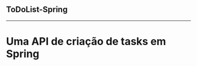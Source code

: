 ## ToDoList-Spring
-----------------------------------------------------------------

# Uma API de criação de tasks em Spring
